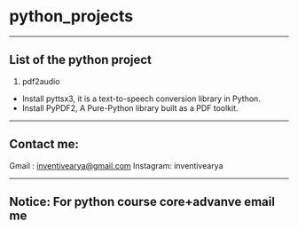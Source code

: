 # python_projects
--------------------------
List of the python project
--------------------------
1. pdf2audio
- Install pyttsx3, it is a text-to-speech conversion library in Python.
- Install PyPDF2, A Pure-Python library built as a PDF toolkit.


-----------
Contact me:
-----------
Gmail : inventivearya@gmail.com
Instagram: inventivearya

---------------------------------------
Notice:
For python course core+advanve email me
---------------------------------------
